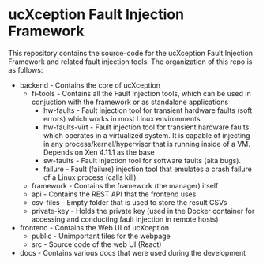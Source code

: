 # ucXception Fault Injection Framework

This repository contains the source-code for the ucXception Fault Injection Framework and related fault injection tools.
The organization of this repo is as follows:

* backend - Contains the core of ucXception
	* fi-tools - Contains all the Fault Injection tools, which can be used in conjuction with the framework or as standalone applications
		* hw-faults - Fault injection tool for transient hardware faults (soft errors) which works in most Linux environments
		* hw-faults-virt - Fault injection tool for transient hardware faults which operates in a virtualized system. It is capable of injecting in any process/kernel/hypervisor that is running inside of a VM. Depends on Xen 4.11.1 as the base
		* sw-faults - Fault injection tool for software faults (aka bugs).
		* failure - Fault (failure) injection tool that emulates a crash failure of a Linux process (calls kill).
	* framework - Contains the framework (the manager) itself
	* api - Contains the REST API that the frontend uses
	* csv-files - Empty folder that is used to store the result CSVs
	* private-key - Holds the private key (used in the Docker container for accessing and conducting fault injection in remote hosts)
* frontend - Contains the Web UI of ucXception
	* public - Unimportant files for the webpage
	* src - Source code of the web UI (React)
* docs - Contains various docs that were used during the development
